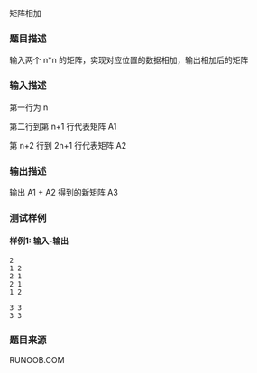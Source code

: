 矩阵相加

### 题目描述

输入两个 n*n 的矩阵，实现对应位置的数据相加，输出相加后的矩阵

### 输入描述

第一行为 n

第二行到第 n+1 行代表矩阵 A1

第 n+2 行到 2n+1 行代表矩阵 A2

### 输出描述

输出 A1 + A2 得到的新矩阵 A3

### 测试样例

#### 样例1: 输入-输出

```
2
1 2
2 1
2 1
1 2
```

```
3 3
3 3
```

### 题目来源

RUNOOB.COM
